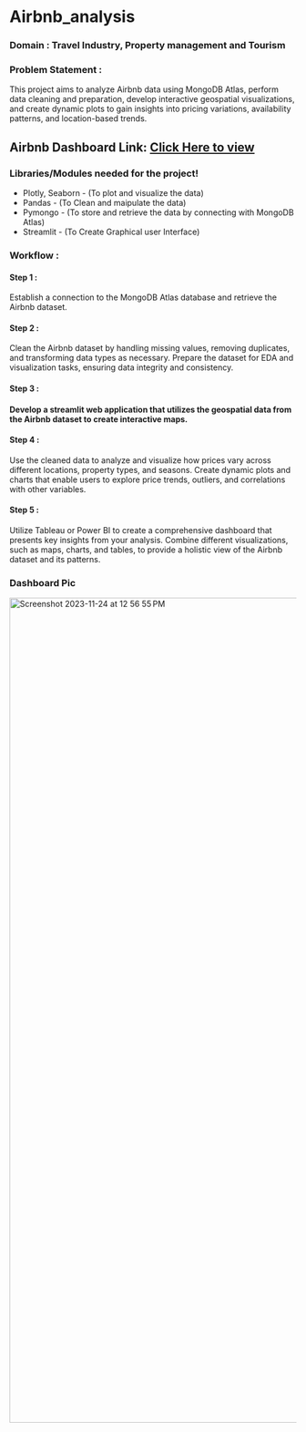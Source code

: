 # Airbnb_analysis

### Domain : Travel Industry, Property management and Tourism
### Problem Statement :
This project aims to analyze Airbnb data using MongoDB Atlas, perform data cleaning and preparation, develop interactive geospatial visualizations, and create dynamic plots to gain insights into pricing variations, availability patterns, and location-based trends.

## Airbnb Dashboard Link: [Click Here to view](https://public.tableau.com/app/profile/gokul.ram6374/viz/Airbnbanalysis_17006766707240/Dashboard1)

### Libraries/Modules needed for the project!
* Plotly, Seaborn - (To plot and visualize the data)
* Pandas - (To Clean and maipulate the data)
* Pymongo - (To store and retrieve the data by connecting with MongoDB Atlas)
* Streamlit - (To Create Graphical user Interface)

### Workflow :
#### Step 1 :
Establish a connection to the MongoDB Atlas database and retrieve the Airbnb dataset.

#### Step 2 :
Clean the Airbnb dataset by handling missing values, removing duplicates, and transforming data types as necessary. Prepare the dataset for EDA and visualization tasks, ensuring data integrity and consistency.

#### Step 3 :
#### Develop a streamlit web application that utilizes the geospatial data from the Airbnb dataset to create interactive maps.

#### Step 4 :
Use the cleaned data to analyze and visualize how prices vary across different locations, property types, and seasons. Create dynamic plots and charts that enable users to explore price trends, outliers, and correlations with other variables.

#### Step 5 :
Utilize Tableau or Power BI to create a comprehensive dashboard that presents key insights from your analysis. Combine different visualizations, such as maps, charts, and tables, to provide a holistic view of the Airbnb dataset and its patterns.

### Dashboard Pic

<img width="1448" alt="Screenshot 2023-11-24 at 12 56 55 PM" src="https://github.com/itsgokulram/Airbnb_analysis/assets/145994757/f7df2a92-c9ab-4d5f-996e-d3fd7165c15f">

